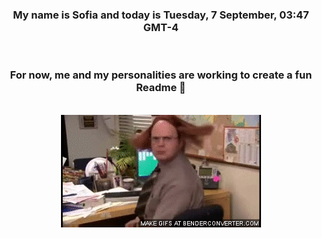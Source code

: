 


<div align="center">
<h3 >My name is Sofia and today is Tuesday, 7 September, 03:47 GMT-4</h3><br>
<h3 >For now, me and my personalities are working to create a fun Readme 👋
</h3><br>
<img src='img/dwight.gif' alt='working...'/>
</div>
